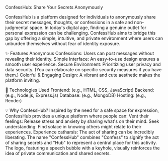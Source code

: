 ConfessHub: Share Your Secrets Anonymously

ConfessHub is a platform designed for individuals to anonymously share their secret messages, thoughts, or confessions in a safe and non-judgmental space. In today's digital age, finding a genuine outlet for personal expression can be challenging. ConfessHub aims to bridge this gap by offering a simple, intuitive, and private environment where users can unburden themselves without fear of identity exposure.

✨ Features
Anonymous Confessions: Users can post messages without revealing their identity.
Simple Interface: An easy-to-use design ensures a smooth user experience.
Secure Environment: Prioritizing user privacy and data security. (You can elaborate on specific security measures if you have them.)
Colorful & Engaging Design: A vibrant and cute aesthetic makes the platform inviting.

🚀 Technologies Used
Frontend: (e.g., HTML, CSS, JavaScript)
Backend: (e.g., Node.js, Express.js)
Database: (e.g., MongoDB)
Hosting: (e.g., Render)

💡 Why ConfessHub?
Inspired by the need for a safe space for expression, ConfessHub provides a unique platform where people can:
Vent their feelings: Release stress and anxiety by sharing what's on their mind.
Seek understanding: Find solace in knowing others might relate to their experiences.
Experience catharsis: The act of sharing can be incredibly liberating.
The name "ConfessHub" combines "Confess" to signify the act of sharing secrets and "Hub" to represent a central place for this activity. The logo, featuring a speech bubble with a keyhole, visually reinforces the idea of private communication and shared secrets.
